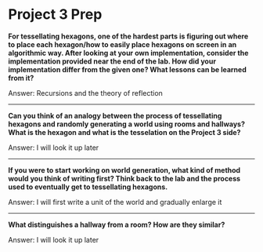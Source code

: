 # Project 3 Prep

**For tessellating hexagons, one of the hardest parts is figuring out where to place each 
hexagon/how to easily place hexagons on screen in an algorithmic way.
After looking at your own implementation, consider the implementation provided near the end of the lab.
How did your implementation differ from the given one? What lessons can be learned from it?**

Answer: Recursions and the theory of reflection

-----

**Can you think of an analogy between the process of tessellating hexagons and randomly generating a world using rooms and hallways?
What is the hexagon and what is the tesselation on the Project 3 side?**

Answer: I will look it up later

-----
**If you were to start working on world generation, what kind of method would you think of writing first? 
Think back to the lab and the process used to eventually get to tessellating hexagons.**

Answer: I will first write a unit of the world and gradually enlarge it 

-----
**What distinguishes a hallway from a room? How are they similar?**

Answer: I will look it up later 
